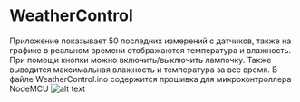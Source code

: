 # WeatherControl
Приложение показывает 50 последних измерений с датчиков, также на графике в реальном времени отображаются температура и влажность. При помощи кнопки можно включить/выключить лампочку. Также выводится максимальная влажность и температура за все время. В файле WeatherControl.ino содержится прошивка для микроконтроллера NodeMCU
![alt text](https://i.imgur.com/0RfPNJv.jpg)

